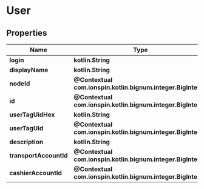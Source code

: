 
# User

## Properties
Name | Type | Description | Notes
------------ | ------------- | ------------- | -------------
**login** | **kotlin.String** |  | 
**displayName** | **kotlin.String** |  | 
**nodeId** | **@Contextual com.ionspin.kotlin.bignum.integer.BigInteger** |  | 
**id** | **@Contextual com.ionspin.kotlin.bignum.integer.BigInteger** |  | 
**userTagUidHex** | **kotlin.String** |  | 
**userTagUid** | **@Contextual com.ionspin.kotlin.bignum.integer.BigInteger** |  |  [optional]
**description** | **kotlin.String** |  |  [optional]
**transportAccountId** | **@Contextual com.ionspin.kotlin.bignum.integer.BigInteger** |  |  [optional]
**cashierAccountId** | **@Contextual com.ionspin.kotlin.bignum.integer.BigInteger** |  |  [optional]




